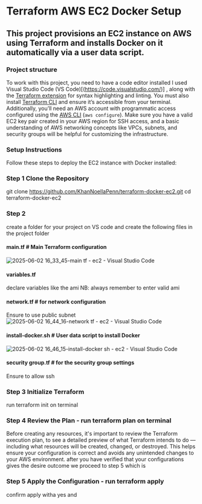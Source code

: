 # Terraform AWS EC2 Docker Setup
## This project provisions an EC2 instance on AWS using Terraform and installs Docker on it automatically via a user data script.
### Project structure
To work with this project, you need to have a code editor installed I used Visual Studio Code (VS Code)[(https://code.visualstudio.com/)] , along with the [Terraform extension](https://marketplace.visualstudio.com/items?itemName=HashiCorp.terraform) for syntax highlighting and linting. You must also install [Terraform CLI](https://developer.hashicorp.com/terraform/downloads) and ensure it’s accessible from your terminal. Additionally, you’ll need an AWS account with programmatic access configured using the [AWS CLI](https://docs.aws.amazon.com/cli/latest/userguide/install-cliv2.html) (`aws configure`). Make sure you have a valid EC2 key pair created in your AWS region for SSH access, and a basic understanding of AWS networking concepts like VPCs, subnets, and security groups will be helpful for customizing the infrastructure.
### Setup Instructions
Follow these steps to deploy the EC2 instance with Docker installed:
### Step 1 Clone the Repository
git clone https://github.com/KhanNoellaPenn/terraform-docker-ec2.git
cd terraform-docker-ec2
### Step 2
create a folder for your project on VS code and create the following files in the project folder
 #### main.tf # Main Terraform configuration
 ![2025-06-02 16_33_45-main tf - ec2 - Visual Studio Code](https://github.com/user-attachments/assets/f9c5cb03-c585-4acc-a8f8-7028927fca94)
 
 #### variables.tf # 
 declare variables like the ami
NB: always remember to enter valid ami
 #### network.tf # for network configuration
 Ensure to use public subnet 
 ![2025-06-02 16_44_16-network tf - ec2 - Visual Studio Code](https://github.com/user-attachments/assets/71fe8b50-57fa-4792-a973-d19fed5b4134)
 
 #### install-docker.sh # User data script to install Docker
 ![2025-06-02 16_46_15-install-docker sh - ec2 - Visual Studio Code](https://github.com/user-attachments/assets/90e20028-dea1-4926-a46b-ab0c73731ecd)

 #### security group.tf # for the security group settings
 Ensure to allow ssh
 ### Step 3 Initialize Terraform 
 run terraform init on terminal
 ### Step 4 Review the Plan - run terraform plan on terminal
 Before creating any resources, it's important to review the Terraform execution plan, to see a detailed preview of what Terraform intends to do — including what resources will be created, changed, or destroyed. This helps ensure your configuration is correct and avoids any unintended changes to your AWS environment.
 after you have verified that your configurations gives the desire outcome we proceed to step 5 which is
 ### Step 5 Apply the Configuration - run terraform apply
 confirm apply witha yes and 

 
